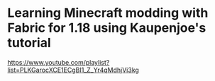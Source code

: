 # Learning Minecraft modding with Fabric for 1.18 using Kaupenjoe's tutorial
https://www.youtube.com/playlist?list=PLKGarocXCE1ECgBI1_Z_Yr4qMdhjVi3kg
